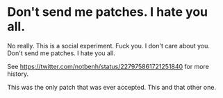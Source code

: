 Don't send me patches.  I hate you all.
=======================================

No really. This is a social experiment. Fuck you. I don't care about you. Don't send me patches. I hate you all.

See https://twitter.com/notbenh/status/227975861721251840 for more history.

This was the only patch that was ever accepted. This and that other one. 
